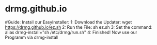 # drmg.github.io

#Guide: Install our EasyInstaller:
1: Download the Updater: wget https://drmg.github.io/ez.sh
2: Run the File: sh ez.sh
3: Set the command: alias drmg-install="sh /etc/drmg/run.sh"
4: Finished! Now use our Programm via drmg-install
